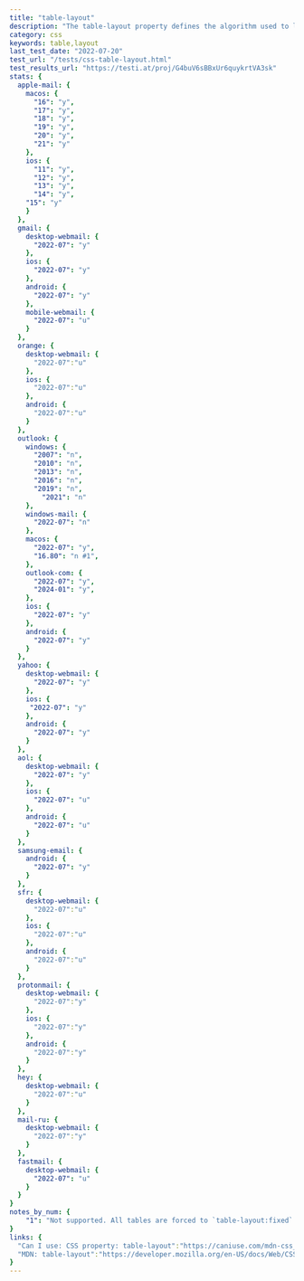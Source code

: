 ```yaml
---
title: "table-layout"
description: "The table-layout property defines the algorithm used to lay out table cells, rows, and columns."
category: css
keywords: table,layout
last_test_date: "2022-07-20"
test_url: "/tests/css-table-layout.html"
test_results_url: "https://testi.at/proj/G4buV6sBBxUr6quykrtVA3sk"
stats: {
  apple-mail: {
    macos: {
      "16": "y",
      "17": "y",
      "18": "y",
      "19": "y",
      "20": "y",
      "21": "y"
    },
    ios: {
      "11": "y",
      "12": "y",
      "13": "y",
      "14": "y",
	"15": "y"
    }
  },
  gmail: {
    desktop-webmail: {
      "2022-07": "y"
    },
    ios: {
      "2022-07": "y"
    },
    android: {
      "2022-07": "y"
    },
    mobile-webmail: {
      "2022-07": "u"
    }
  },
  orange: {
    desktop-webmail: {
      "2022-07":"u"
    },
    ios: {
      "2022-07":"u"
    },
    android: {
      "2022-07":"u"
    }
  },
  outlook: {
    windows: {
      "2007": "n",
      "2010": "n",
      "2013": "n",
      "2016": "n",
      "2019": "n",
	    "2021": "n"
    },
    windows-mail: {
      "2022-07": "n"
    },
    macos: {
      "2022-07": "y",
      "16.80": "n #1",
    },
    outlook-com: {
      "2022-07": "y",
      "2024-01": "y",
    },
    ios: {
      "2022-07": "y"
    },
    android: {
      "2022-07": "y"
    }
  },
  yahoo: {
    desktop-webmail: {
      "2022-07": "y"
    },
    ios: {
     "2022-07": "y"
    },
    android: {
      "2022-07": "y"
    }
  },
  aol: {
    desktop-webmail: {
      "2022-07": "y"
    },
    ios: {
      "2022-07": "u"
    },
    android: {
      "2022-07": "u"
    }
  },
  samsung-email: {
    android: {
      "2022-07": "y"
    }
  },
  sfr: {
    desktop-webmail: {
      "2022-07":"u"
    },
    ios: {
      "2022-07":"u"
    },
    android: {
      "2022-07":"u"
    }
  }, 
  protonmail: {
    desktop-webmail: {
      "2022-07":"y"
    },
    ios: {
      "2022-07":"y"
    },
    android: {
      "2022-07":"y"
    }
  },
  hey: {
    desktop-webmail: {
      "2022-07":"u"
    }
  },
  mail-ru: {
    desktop-webmail: {
      "2022-07":"y"
    }
  },
  fastmail: {
    desktop-webmail: {
      "2022-07": "u"
    }
  }
}
notes_by_num: {
    "1": "Not supported. All tables are forced to `table-layout:fixed`."
}
links: {
  "Can I use: CSS property: table-layout":"https://caniuse.com/mdn-css_properties_table-layout",
  "MDN: table-layout":"https://developer.mozilla.org/en-US/docs/Web/CSS/table-layout"
}
---
```

